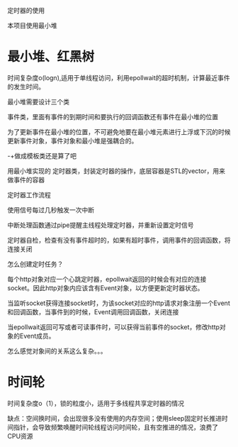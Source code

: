 定时器的使用

本项目使用最小堆

# 最小堆、红黑树

时间复杂度o(logn),适用于单线程访问，利用epollwait的超时机制，计算最近事件的发生时间。

最小堆需要设计三个类

事件类，里面有事件的到期时间和要执行的回调函数还有事件在最小堆的位置

为了更新事件在最小堆的位置，不可避免地要在最小堆元素进行上浮或下沉的时候更新事件对象，事件对象和最小堆是强耦合的。

-+做成模板类还是算了吧



用最小堆实现的 定时器类，封装定时器的操作，底层容器是STL的vector，用来做事件的容器



定时器工作流程

使用信号每过几秒触发一次中断

中断处理函数通过pipe提醒主线程处理定时器，并重新设置定时信号

定时器自检，检查有没有事件超时的，如果有超时事件，调用事件的回调函数，将连接关闭



怎么创建定时任务？

每个http对象对应一个心跳定时器，epollwait返回的时候会有对应的连接socket。因此http对象内应该含有Event对象，以方便更新定时器状态。

当监听socket获得连接socket时，为该socket对应的http请求对象注册一个Event和回调函数，当事件到的时候，Event调用回调函数，关闭连接

当epollwait返回可写或者可读事件时，可以获得当前事件的socket，修改http对象的Event成员。

怎么感觉对象间的关系这么复杂。。。

# 时间轮

时间复杂度o（1），锁的粒度小，适用于多线程共享定时器的情况

缺点：空间换时间，会出现很多没有使用的内存空间；使用sleep固定时长推进时间指针，会导致频繁唤醒时间轮线程访问时间轮，且有空推进的情况，浪费了CPU资源
